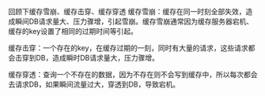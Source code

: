 回顾下缓存雪崩、缓存击穿、缓存穿透
缓存雪崩：缓存在同一时刻全部失效，造成瞬间DB请求量大、压力骤增，引起雪崩。缓存雪崩通常因为缓存服务器宕机、
缓存的key设置了相同的过期时间等引起。

缓存击穿：一个存在的key，在缓存过期的一刻，同时有大量的请求，这些请求都会击穿到DB，造成瞬时DB请求量大，压力骤增。

缓存穿透：查询一个不存在的数据，因为不存在则不会写到缓存中，所以每次都会去请求DB，如果瞬间流量过大，穿透到DB，导致宕机。
